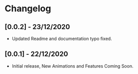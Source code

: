 # Changelog
## [0.0.2] - 23/12/2020

* Updated Readme and documentation typo fixed.
## [0.0.1] - 22/12/2020

* Initial release, New Animations and Features Coming Soon.